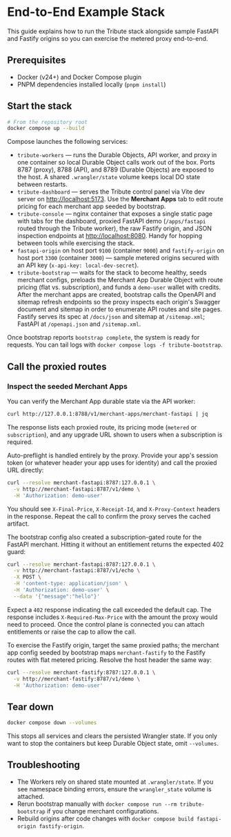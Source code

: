 # End-to-End Example Stack

This guide explains how to run the Tribute stack alongside sample FastAPI and
Fastify origins so you can exercise the metered proxy end-to-end.

## Prerequisites

- Docker (v24+) and Docker Compose plugin
- PNPM dependencies installed locally (`pnpm install`)

## Start the stack

```bash
# From the repository root
docker compose up --build
```

Compose launches the following services:

- `tribute-workers` — runs the Durable Objects, API worker, and proxy in one container
  so local Durable Object calls work out of the box. Ports 8787 (proxy), 8788 (API),
  and 8789 (Durable Objects) are exposed to the host. A shared `.wrangler/state`
  volume keeps local DO state between restarts.
- `tribute-dashboard` — serves the Tribute control panel via Vite dev server on
  <http://localhost:5173>. Use the **Merchant Apps** tab to edit route pricing
  for each merchant app seeded by bootstrap.
- `tribute-console` — nginx container that exposes a single static page with
  tabs for the dashboard, proxied FastAPI demo (`/apps/fastapi` routed through
  the Tribute worker), the raw Fastify origin, and JSON inspection endpoints at
  <http://localhost:8080>. Handy for hopping between tools while exercising the
  stack.
- `fastapi-origin` on host port `9100` (container `9000`) and `fastify-origin` on host port `3300` (container `3000`) — sample
  metered origins secured with an API key (`x-api-key: local-dev-secret`).
- `tribute-bootstrap` — waits for the stack to become healthy, seeds merchant
  configs, preloads the Merchant App Durable Object with route pricing
  (flat vs. subscription), and funds a `demo-user` wallet with credits.
  After the merchant apps are created, bootstrap calls the OpenAPI and sitemap
  refresh endpoints so the proxy inspects each origin's Swagger document and
  sitemap in order to enumerate API routes and site pages. Fastify serves its
  spec at `/docs/json` and sitemap at `/sitemap.xml`; FastAPI at `/openapi.json`
  and `/sitemap.xml`.

Once bootstrap reports `bootstrap complete`, the system is ready for requests.
You can tail logs with `docker compose logs -f tribute-bootstrap`.

## Call the proxied routes

### Inspect the seeded Merchant Apps

You can verify the Merchant App durable state via the API worker:

```bash
curl http://127.0.0.1:8788/v1/merchant-apps/merchant-fastapi | jq
```

The response lists each proxied route, its pricing mode (`metered` or
`subscription`), and any upgrade URL shown to users when a subscription is
required.

Auto-preflight is handled entirely by the proxy. Provide your app's session
token (or whatever header your app uses for identity) and call the proxied URL
directly:

```bash
curl --resolve merchant-fastapi:8787:127.0.0.1 \
  -v http://merchant-fastapi:8787/v1/demo \
  -H 'Authorization: demo-user'
```

You should see `X-Final-Price`, `X-Receipt-Id`, and `X-Proxy-Context` headers in the response.
Repeat the call to confirm the proxy serves the cached artifact.

The bootstrap config also created a subscription-gated route for the FastAPI
merchant. Hitting it without an entitlement returns the expected 402 guard:

```bash
curl --resolve merchant-fastapi:8787:127.0.0.1 \
  -v http://merchant-fastapi:8787/v1/echo \
  -X POST \
  -H 'content-type: application/json' \
  -H 'Authorization: demo-user' \
  --data '{"message":"hello"}'
```

Expect a `402` response indicating the call exceeded the default cap. The response
includes `X-Required-Max-Price` with the amount the proxy would need to proceed.
Once the control plane is connected you can attach entitlements or raise the cap
to allow the call.

To exercise the Fastify origin, target the same proxied paths; the merchant app
config seeded by bootstrap maps `merchant-fastify` to the Fastify routes with
flat metered pricing. Resolve the host header the same way:

```bash
curl --resolve merchant-fastify:8787:127.0.0.1 \
  -v http://merchant-fastify:8787/v1/demo \
  -H 'Authorization: demo-user'
```


## Tear down

```bash
docker compose down --volumes
```

This stops all services and clears the persisted Wrangler state. If you only
want to stop the containers but keep Durable Object state, omit `--volumes`.

## Troubleshooting

- The Workers rely on shared state mounted at `.wrangler/state`. If you see
  namespace binding errors, ensure the `wrangler_state` volume is attached.
- Rerun bootstrap manually with `docker compose run --rm tribute-bootstrap` if
  you change merchant configurations.
- Rebuild origins after code changes with `docker compose build fastapi-origin
  fastify-origin`.
